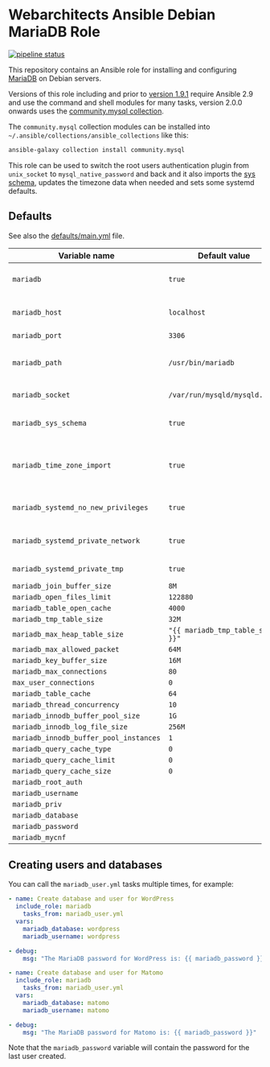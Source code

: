 # Webarchitects Ansible Debian MariaDB Role 

[![pipeline status](https://git.coop/webarch/mariadb/badges/master/pipeline.svg)](https://git.coop/webarch/mariadb/-/commits/master)

This repository contains an Ansible role for installing and configuring [MariaDB](https://mariadb.org/) on Debian servers.

Versions of this role including and prior to [version 1.9.1](https://git.coop/webarch/mariadb/-/tree/1.9.1) require Ansible 2.9 and use the command and shell modules for many tasks, version 2.0.0 onwards uses the [community.mysql collection](https://docs.ansible.com/ansible/latest/collections/community/mysql/). 

The `community.mysql` collection modules can be installed into `~/.ansible/collections/ansible_collections` like this:

```bash
ansible-galaxy collection install community.mysql
```

This role can be used to switch the root users authentication plugin from `unix_socket` to `mysql_native_password` and back and it also imports the [sys schema](https://github.com/webarch-coop/mariadb-sys), updates the timezone data when needed and sets some systemd defaults.

## Defaults

See also the [defaults/main.yml](defaults/main.yml) file.

| Variable name                          | Default value                                      | Comment                                                                                                                       |
|----------------------------------------|----------------------------------------------------|-------------------------------------------------------------------------------------------------------------------------------|
| `mariadb`                              | `true`                                             | Set `mariadb` to false to prevent any tasks in this role being run                                                            |
| `mariadb_host`                         | `localhost`                                        | Note that this roles hasn't been tested with hosts other than `localhost`                                                     |
| `mariadb_port`                         | `3306`                                             | The default MariaDB port                                                                                                      |
| `mariadb_path`                         | `/usr/bin/mariadb`                                 | The existance of the `mariadb_path` is used as a test for generating the `local_facts`                                        |
| `mariadb_socket`                       | `/var/run/mysqld/mysqld.sock`                      | The path to the MariaDB scoket                                                                                                |
| `mariadb_sys_schema`                   | `true`                                             | If `mariadb_sys_schema` is true then the sys schema is imported from [this repo](https://github.com/webarch-coop/mariadb-sys) |
| `mariadb_time_zone_import`             | `true`                                             | If `mariadb_time_zone_import` is true then the  time zone tables when they have been updated                                  |
| `mariadb_systemd_no_new_privileges`    | `true`                                             | Set systemd `NoNewPrivileges` to true for MariaDB                                                                             |
| `mariadb_systemd_private_network`      | `true`                                             | Set systemd `PrivateNetwork` to true for MariaDB                                                                              |
| `mariadb_systemd_private_tmp`          | `true`                                             | Set systemd `PrivateTmp` to true for MariaDB                                                                                  |
| `mariadb_join_buffer_size`             | `8M`                                               |                                                                                                                               |
| `mariadb_open_files_limit`             | `122880`                                           |                                                                                                                               |
| `mariadb_table_open_cache`             | `4000`                                             |                                                                                                                               |
| `mariadb_tmp_table_size`               | `32M`                                              |                                                                                                                               |
| `mariadb_max_heap_table_size`          | `"{{ mariadb_tmp_table_size }}"`                   |                                                                                                                               |
| `mariadb_max_allowed_packet`           | `64M`                                              |                                                                                                                               |
| `mariadb_key_buffer_size`              | `16M`                                              |                                                                                                                               |
| `mariadb_max_connections`              | `80`                                               |                                                                                                                               |
| `max_user_connections`                 | `0`                                                |                                                                                                                               |
| `mariadb_table_cache`                  | `64`                                               |                                                                                                                               |
| `mariadb_thread_concurrency`           | `10`                                               |                                                                                                                               |
| `mariadb_innodb_buffer_pool_size`      | `1G`                                               |                                                                                                                               |
| `mariadb_innodb_log_file_size`         | `256M`                                             |                                                                                                                               |
| `mariadb_innodb_buffer_pool_instances` | `1`                                                |                                                                                                                               |
| `mariadb_query_cache_type`             | `0`                                                |                                                                                                                               |
| `mariadb_query_cache_limit`            | `0`                                                |                                                                                                                               |
| `mariadb_query_cache_size`             | `0`                                                |                                                                                                                               |
| `mariadb_root_auth`                    |                                                    |                                                                                                                               |
| `mariadb_username`                     |                                                    |                                                                                                                               |
| `mariadb_priv`                         |                                                    |                                                                                                                               |
| `mariadb_database`                     |                                                    |                                                                                                                               |
| `mariadb_password`                     |                                                    |                                                                                                                               |
| `mariadb_mycnf`                        |                                                    |                                                                                                                               |

## Creating users and databases

You can call the `mariadb_user.yml` tasks multiple times, for example:

```yml
- name: Create database and user for WordPress
  include_role: mariadb
    tasks_from: mariadb_user.yml
  vars: 
    mariadb_database: wordpress
    mariadb_username: wordpress

- debug:
    msg: "The MariaDB password for WordPress is: {{ mariadb_password }}"

- name: Create database and user for Matomo
  include_role: mariadb
    tasks_from: mariadb_user.yml
  vars:
    mariadb_database: matomo
    mariadb_username: matomo

- debug:
    msg: "The MariaDB password for Matomo is: {{ mariadb_password }}"
```

Note that the `mariadb_password` variable will contain the password for the last user created.
